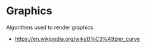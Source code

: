 # Graphics

Algorithms used to render graphics.

* <https://en.wikipedia.org/wiki/B%C3%A9zier_curve>
